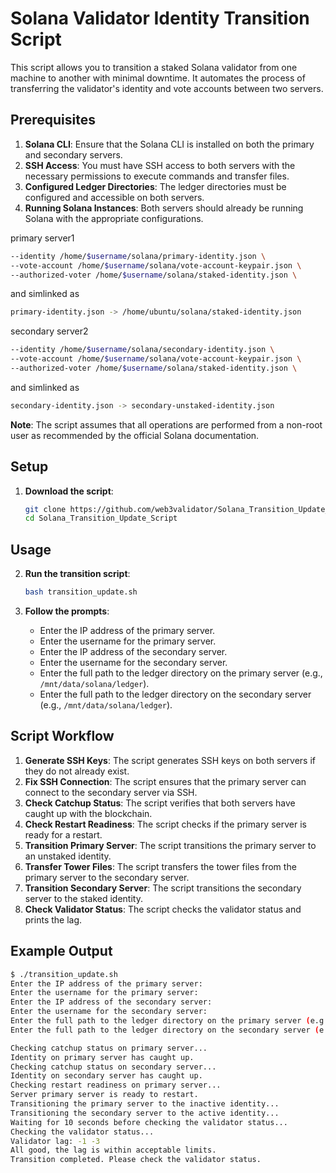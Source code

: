 # Solana Validator Identity Transition Script

This script allows you to transition a staked Solana validator from one machine to another with minimal downtime. It automates the process of transferring the validator's identity and vote accounts between two servers.

## Prerequisites

1. **Solana CLI**: Ensure that the Solana CLI is installed on both the primary and secondary servers.
2. **SSH Access**: You must have SSH access to both servers with the necessary permissions to execute commands and transfer files.
3. **Configured Ledger Directories**: The ledger directories must be configured and accessible on both servers.
4. **Running Solana Instances**: Both servers should already be running Solana with the appropriate configurations.

primary server1
```sh
--identity /home/$username/solana/primary-identity.json \
--vote-account /home/$username/solana/vote-account-keypair.json \
--authorized-voter /home/$username/solana/staked-identity.json \
```
and simlinked as
```sh
primary-identity.json -> /home/ubuntu/solana/staked-identity.json
```
secondary server2
```sh
--identity /home/$username/solana/secondary-identity.json \
--vote-account /home/$username/solana/vote-account-keypair.json \
--authorized-voter /home/$username/solana/staked-identity.json \
```
and simlinked as 
```sh
secondary-identity.json -> secondary-unstaked-identity.json
```
**Note**: The script assumes that all operations are performed from a non-root user as recommended by the official Solana documentation.

## Setup

1. **Download the script**:

    ```sh
    git clone https://github.com/web3validator/Solana_Transition_Update_Script.git
    cd Solana_Transition_Update_Script
    ```

## Usage

2. **Run the transition script**:

    ```sh
    bash transition_update.sh
    ```

3. **Follow the prompts**:
    - Enter the IP address of the primary server.
    - Enter the username for the primary server.
    - Enter the IP address of the secondary server.
    - Enter the username for the secondary server.
    - Enter the full path to the ledger directory on the primary server (e.g., `/mnt/data/solana/ledger`).
    - Enter the full path to the ledger directory on the secondary server (e.g., `/mnt/data/solana/ledger`).

## Script Workflow

1. **Generate SSH Keys**: The script generates SSH keys on both servers if they do not already exist.
2. **Fix SSH Connection**: The script ensures that the primary server can connect to the secondary server via SSH.
3. **Check Catchup Status**: The script verifies that both servers have caught up with the blockchain.
4. **Check Restart Readiness**: The script checks if the primary server is ready for a restart.
5. **Transition Primary Server**: The script transitions the primary server to an unstaked identity.
6. **Transfer Tower Files**: The script transfers the tower files from the primary server to the secondary server.
7. **Transition Secondary Server**: The script transitions the secondary server to the staked identity.
8. **Check Validator Status**: The script checks the validator status and prints the lag.

## Example Output

```sh
$ ./transition_update.sh
Enter the IP address of the primary server: 
Enter the username for the primary server: 
Enter the IP address of the secondary server: 
Enter the username for the secondary server: 
Enter the full path to the ledger directory on the primary server (e.g., /mnt/data/solana/ledger): 
Enter the full path to the ledger directory on the secondary server (e.g., /mnt/data/solana/ledger): 

Checking catchup status on primary server...
Identity on primary server has caught up.
Checking catchup status on secondary server...
Identity on secondary server has caught up.
Checking restart readiness on primary server...
Server primary server is ready to restart.
Transitioning the primary server to the inactive identity...
Transitioning the secondary server to the active identity...
Waiting for 10 seconds before checking the validator status...
Checking the validator status...
Validator lag: -1 -3
All good, the lag is within acceptable limits.
Transition completed. Please check the validator status.

